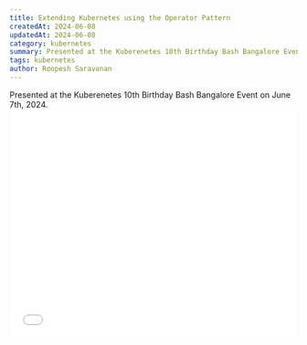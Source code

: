 ```yaml
---
title: Extending Kubernetes using the Operator Pattern
createdAt: 2024-06-08
updatedAt: 2024-06-08
category: kubernetes
summary: Presented at the Kuberenetes 10th Birthday Bash Bangalore Event
tags: kubernetes
author: Roopesh Saravanan
---
```


Presented at the Kuberenetes 10th Birthday Bash Bangalore Event on June 7th, 2024.
<embed src="/others/talks/extending-k8s-using-the-operator-pattern-talk.pdf" type="application/pdf" width="100%" height="400">
